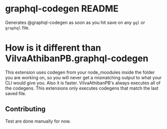 # graphql-codegen README

Generates @graphql-codegen as soon as you hit save on any `gql` or `graphql` file.

# How is it different than VilvaAthibanPB.graphql-codegen

This extension uses codegen from your node_moodules inside the folder you are working on, so you will never get a mismatching output to what your CLI would give you. Also it is faster. VilvaAthibanPB's always executes all of the codegens.
This extensions only executes codegens that match the last saved file.

## Contributing

Test are done manually for now.
